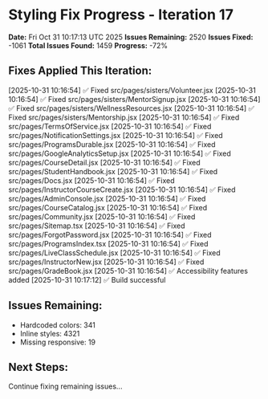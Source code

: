 # Styling Fix Progress - Iteration 17

**Date:** Fri Oct 31 10:17:13 UTC 2025
**Issues Remaining:** 2520
**Issues Fixed:** -1061
**Total Issues Found:** 1459
**Progress:** -72%

## Fixes Applied This Iteration:

[2025-10-31 10:16:54] ✅ Fixed src/pages/sisters/Volunteer.jsx
[2025-10-31 10:16:54] ✅ Fixed src/pages/sisters/MentorSignup.jsx
[2025-10-31 10:16:54] ✅ Fixed src/pages/sisters/WellnessResources.jsx
[2025-10-31 10:16:54] ✅ Fixed src/pages/sisters/Mentorship.jsx
[2025-10-31 10:16:54] ✅ Fixed src/pages/TermsOfService.jsx
[2025-10-31 10:16:54] ✅ Fixed src/pages/NotificationSettings.jsx
[2025-10-31 10:16:54] ✅ Fixed src/pages/ProgramsDurable.jsx
[2025-10-31 10:16:54] ✅ Fixed src/pages/GoogleAnalyticsSetup.jsx
[2025-10-31 10:16:54] ✅ Fixed src/pages/CourseDetail.jsx
[2025-10-31 10:16:54] ✅ Fixed src/pages/StudentHandbook.jsx
[2025-10-31 10:16:54] ✅ Fixed src/pages/Docs.jsx
[2025-10-31 10:16:54] ✅ Fixed src/pages/InstructorCourseCreate.jsx
[2025-10-31 10:16:54] ✅ Fixed src/pages/AdminConsole.jsx
[2025-10-31 10:16:54] ✅ Fixed src/pages/CourseCatalog.jsx
[2025-10-31 10:16:54] ✅ Fixed src/pages/Community.jsx
[2025-10-31 10:16:54] ✅ Fixed src/pages/Sitemap.tsx
[2025-10-31 10:16:54] ✅ Fixed src/pages/ForgotPassword.jsx
[2025-10-31 10:16:54] ✅ Fixed src/pages/ProgramsIndex.tsx
[2025-10-31 10:16:54] ✅ Fixed src/pages/LiveClassSchedule.jsx
[2025-10-31 10:16:54] ✅ Fixed src/pages/InstructorNew.jsx
[2025-10-31 10:16:54] ✅ Fixed src/pages/GradeBook.jsx
[2025-10-31 10:16:54] ✅ Accessibility features added
[2025-10-31 10:17:12] ✅ Build successful

## Issues Remaining:

- Hardcoded colors: 341
- Inline styles: 4321
- Missing responsive: 19

## Next Steps:

Continue fixing remaining issues...
